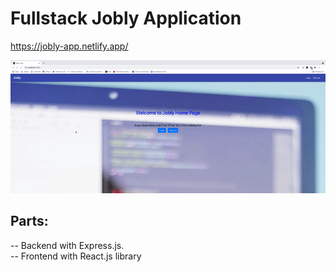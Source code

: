 # Fullstack Jobly Application

<https://jobly-app.netlify.app/>   



![Image description](sample.gif)

## Parts:  
-- Backend with Express.js.  
-- Frontend with React.js library


